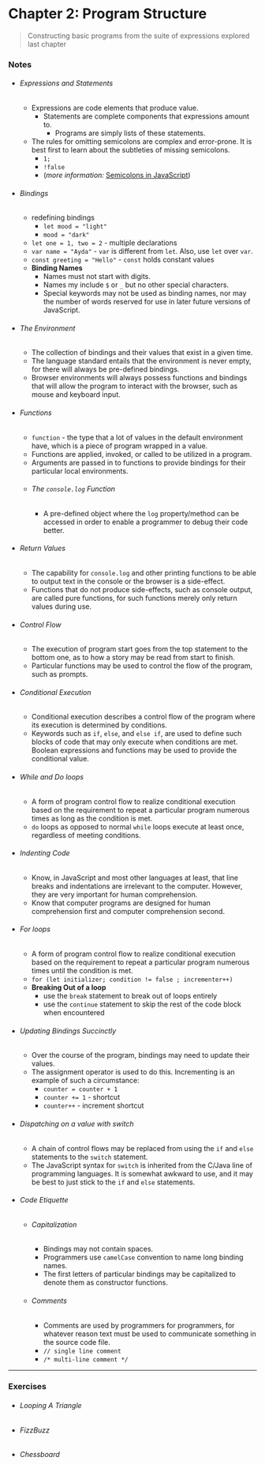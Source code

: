 # Chapter 2: Program Structure
> Constructing basic programs from the suite of expressions explored last chapter

### Notes
- ###### Expressions and Statements
    - Expressions are code elements that produce value.
        - Statements are complete components that expressions amount to.
            - Programs are simply lists of these statements.
    - The rules for omitting semicolons are complex and error-prone. It is best first to learn about the subtleties of missing semicolons.
        - `1;`
        - `!false`
        - (*more information:* [Semicolons in JavaScript](https://flaviocopes.com/javascript-automatic-semicolon-insertion/>))
- ###### Bindings
    - redefining bindings
        - `let mood = "light"`
        - `mood = "dark"`
    - `let one = 1, two = 2` - multiple declarations
    - `var name = "Ayda"` - `var` is different from `let`. Also, use `let` over `var`.
    - `const greeting = "Hello"` - `const` holds constant values
    - **Binding Names**
        - Names must not start with digits.
        - Names my include `$` or `_` but no other special characters.
        - Special keywords may not be used as binding names, nor may the number of words reserved for use in later future versions of JavaScript.
- ###### The Environment
    - The collection of bindings and their values that exist in a given time.
    - The language standard entails that the environment is never empty, for there will always be pre-defined bindings.
    - Browser environments will always possess functions and bindings that will allow the program to interact with the browser, such as mouse and keyboard input.
- ###### Functions
    - `function` - the type that a lot of values in the default environment have, which is a piece of program wrapped in a value.
    - Functions are applied, invoked, or called to be utilized in a program.
    - Arguments are passed in to functions to provide bindings for their particular local environments.
    - ###### The `console.log` Function
        - A pre-defined object where the `log` property/method can be accessed in order to enable a programmer to debug their code better.
- ###### Return Values
    - The capability for `console.log` and other printing functions to be able to output text in the console or the browser is a side-effect.
    - Functions that do not produce side-effects, such as console output, are called pure functions, for such functions merely only return values during use.
- ###### Control Flow
    - The execution of program start goes from the top statement to the bottom one, as to how a story may be read from start to finish.
    - Particular functions may be used to control the flow of the program, such as prompts.
- ###### Conditional Execution
    - Conditional execution describes a control flow of the program where its execution is determined by conditions.
    - Keywords such as `if`, `else`, and `else if`, are used to define such blocks of code that may only execute when conditions are met. Boolean expressions and functions may be used to provide the conditional value.
- ###### While and Do loops
    - A form of program control flow to realize conditional execution based on the requirement to repeat a particular program numerous times as long as the condition is met.
    - `do` loops as opposed to normal `while` loops execute at least once, regardless of meeting conditions.
- ###### Indenting Code
    - Know, in JavaScript and most other languages at least, that line breaks and indentations are irrelevant to the computer. However, they are very important for human comprehension.
    - Know that computer programs are designed for human comprehension first and computer comprehension second.
- ###### For loops
    - A form of program control flow to realize conditional execution based on the requirement to repeat a particular program numerous times until the condition is met.
    - `for (let initializer; condition != false ; incrementer++)`
    - **Breaking Out of a loop**
        - use the `break` statement to break out of loops entirely
        - use the `continue` statement to skip the rest of the code block when encountered
- ###### Updating Bindings Succinctly
    - Over the course of the program, bindings may need to update their values.
    - The assignment operator is used to do this. Incrementing is an example of such a circumstance:
        - `counter = counter + 1`
        - `counter += 1` - shortcut
        - `counter++` - increment shortcut
- ###### Dispatching on a value with switch
    - A chain of control flows may be replaced from using the `if` and `else` statements to the `switch` statement.
    - The JavaScript syntax for `switch` is inherited from the C/Java line of programming languages. It is somewhat awkward to use, and it may be best to just stick to the `if` and `else` statements.
- ###### Code Etiquette
    - ###### Capitalization
        - Bindings may not contain spaces.
        - Programmers use `camelCase` convention to name long binding names.
        - The first letters of particular bindings may be capitalized to denote them as constructor functions.
    - ###### Comments
        - Comments are used by programmers for programmers, for whatever reason text must be used to communicate something in the source code file.
        - `// single line comment`
        - `/* multi-line comment */`
---
### Exercises
- ###### Looping A Triangle
- ###### FizzBuzz
- ###### Chessboard

